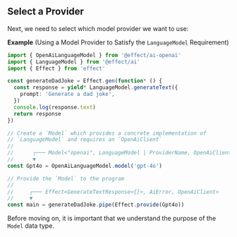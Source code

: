 ## Select a Provider

Next, we need to select which model provider we want to use:

**Example** (Using a Model Provider to Satisfy the `LanguageModel` Requirement)

```ts twoslash collapse={5-11}
import { OpenAiLanguageModel } from '@effect/ai-openai'
import { LanguageModel } from '@effect/ai'
import { Effect } from 'effect'

const generateDadJoke = Effect.gen(function* () {
  const response = yield* LanguageModel.generateText({
    prompt: 'Generate a dad joke',
  })
  console.log(response.text)
  return response
})

// Create a `Model` which provides a concrete implementation of
// `LanguageModel` and requires an `OpenAiClient`
//
//      ┌─── Model<"openai", LanguageModel | ProviderName, OpenAiClient>
//      ▼
const Gpt4o = OpenAiLanguageModel.model('gpt-4o')

// Provide the `Model` to the program
//
//     ┌─── Effect<GenerateTextResponse<{}>, AiError, OpenAiClient>
//     ▼
const main = generateDadJoke.pipe(Effect.provide(Gpt4o))
```

Before moving on, it is important that we understand the purpose of the `Model` data type.
